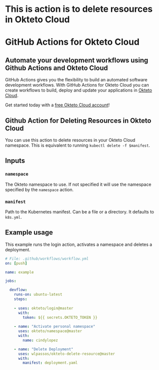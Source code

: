 # This is action is to delete resources in Okteto Cloud

# GitHub Actions for Okteto Cloud

## Automate your development workflows using Github Actions and Okteto Cloud
GitHub Actions gives you the flexibility to build an automated software development workflows. With GitHub Actions for Okteto Cloud you can create workflows to build, deploy and update your applications in [Okteto Cloud](https://cloud.okteto.com).

Get started today with a [free Okteto Cloud account](https://cloud.okteto.com)!

## Github Action for Deleting Resources in Okteto Cloud

You can use this action to delete resources in your Okteto Cloud namespace. This is equivalent to running `kubectl delete -f $manifest`.

## Inputs

### `namespace`

The Okteto namespace to use. If not specified it will use the namespace specified by the `namespace` action.

### `manifest`

Path to the Kubernetes manifest. Can be a file or a directory. It defaults to `k8s.yml`.

## Example usage

This example runs the login action, activates a namespace and deletes a deployment.

```yaml
# File: .github/workflows/workflow.yml
on: [push]

name: example

jobs:

  devflow:
    runs-on: ubuntu-latest
    steps:
    
    - uses: okteto/login@master
      with:
        token: ${{ secrets.OKTETO_TOKEN }}
    
    - name: "Activate personal namespace"
      uses: okteto/namespace@master
      with:
        name: cindylopez

    - name: "Delete Deployment"
      uses: wlpassos/okteto-delete-resource@master
      with:
        manifest: deployment.yaml
```

